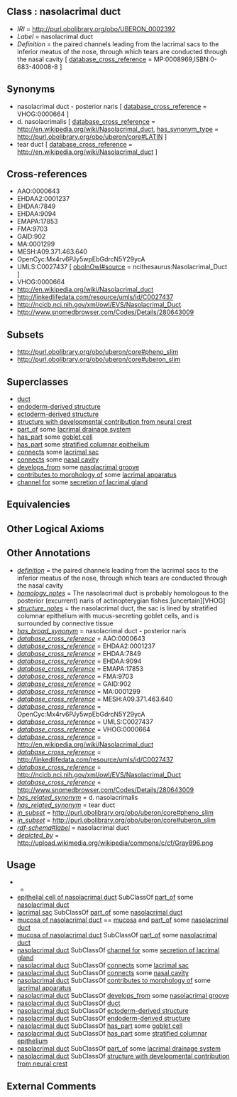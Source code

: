 
## Class : nasolacrimal duct

 * *IRI* = http://purl.obolibrary.org/obo/UBERON_0002392
 * *Label* = nasolacrimal duct
 * *Definition* = the paired channels leading from the lacrimal sacs to the inferior meatus of the nose, through which tears are conducted through the nasal cavity [ [database_cross_reference](../../ef/oboInOwl#hasDbXref.md) = MP:0008969,ISBN:0-683-40008-8 ]

## Synonyms

 * nasolacrimal duct - posterior naris [ [database_cross_reference](../../ef/oboInOwl#hasDbXref.md) = VHOG:0000664 ]
 * d. nasolacrimalis [ [database_cross_reference](../../ef/oboInOwl#hasDbXref.md) = http://en.wikipedia.org/wiki/Nasolacrimal_duct, [has_synonym_type](../../pe/oboInOwl#hasSynonymType.md) = http://purl.obolibrary.org/obo/uberon/core#LATIN ]
 * tear duct [ [database_cross_reference](../../ef/oboInOwl#hasDbXref.md) = http://en.wikipedia.org/wiki/Nasolacrimal_duct ]

## Cross-references

 * AAO:0000643
 * EHDAA2:0001237
 * EHDAA:7849
 * EHDAA:9094
 * EMAPA:17853
 * FMA:9703
 * GAID:902
 * MA:0001299
 * MESH:A09.371.463.640
 * OpenCyc:Mx4rv6PJy5wpEbGdrcN5Y29ycA
 * UMLS:C0027437 [ [oboInOwl#source](../../ce/oboInOwl#source.md) = ncithesaurus:Nasolacrimal_Duct ]
 * VHOG:0000664
 * http://en.wikipedia.org/wiki/Nasolacrimal_duct
 * http://linkedlifedata.com/resource/umls/id/C0027437
 * http://ncicb.nci.nih.gov/xml/owl/EVS/Nasolacrimal_Duct
 * http://www.snomedbrowser.com/Codes/Details/280643009

## Subsets

 * http://purl.obolibrary.org/obo/uberon/core#pheno_slim
 * http://purl.obolibrary.org/obo/uberon/core#uberon_slim

## Superclasses

 * [duct](../../UBERON/58/UBERON_0000058.md)
 * [endoderm-derived structure](../../UBERON/19/UBERON_0004119.md)
 * [ectoderm-derived structure](../../UBERON/21/UBERON_0004121.md)
 * [structure with developmental contribution from neural crest](../../UBERON/14/UBERON_0010314.md)
 * [part_of](../../BFO/50/BFO_0000050.md) some [lacrimal drainage system](../../UBERON/50/UBERON_0001850.md)
 * [has_part](../../BFO/51/BFO_0000051.md) some [goblet cell](../../CL/60/CL_0000160.md)
 * [has_part](../../BFO/51/BFO_0000051.md) some [stratified columnar epithelium](../../UBERON/02/UBERON_0007602.md)
 * [connects](../../RO/76/RO_0002176.md) some [lacrimal sac](../../UBERON/51/UBERON_0001351.md)
 * [connects](../../RO/76/RO_0002176.md) some [nasal cavity](../../UBERON/07/UBERON_0001707.md)
 * [develops_from](../../RO/02/RO_0002202.md) some [nasolacrimal groove](../../UBERON/66/UBERON_0006266.md)
 * [contributes to morphology of](../../RO/33/RO_0002433.md) some [lacrimal apparatus](../../UBERON/50/UBERON_0001750.md)
 * [channel for](../../core#channel/or/core#channel_for.md) some [secretion of lacrimal gland](../../UBERON/27/UBERON_0001827.md)

## Equivalencies


## Other Logical Axioms


## Other Annotations

 * *[definition](../../IAO/15/IAO_0000115.md)* = the paired channels leading from the lacrimal sacs to the inferior meatus of the nose, through which tears are conducted through the nasal cavity
 * *[homology_notes](../../UBPROP/03/UBPROP_0000003.md)* = The nasolacrimal duct is probably homologous to the posterior (excurrent) naris of actinopterygian fishes.[uncertain][VHOG]
 * *[structure_notes](../../UBPROP/10/UBPROP_0000010.md)* = the nasolacrimal duct, the sac is lined by stratified columnar epithelium with mucus-secreting goblet cells, and is surrounded by connective tissue
 * *[has_broad_synonym](../../ym/oboInOwl#hasBroadSynonym.md)* = nasolacrimal duct - posterior naris
 * *[database_cross_reference](../../ef/oboInOwl#hasDbXref.md)* = AAO:0000643
 * *[database_cross_reference](../../ef/oboInOwl#hasDbXref.md)* = EHDAA2:0001237
 * *[database_cross_reference](../../ef/oboInOwl#hasDbXref.md)* = EHDAA:7849
 * *[database_cross_reference](../../ef/oboInOwl#hasDbXref.md)* = EHDAA:9094
 * *[database_cross_reference](../../ef/oboInOwl#hasDbXref.md)* = EMAPA:17853
 * *[database_cross_reference](../../ef/oboInOwl#hasDbXref.md)* = FMA:9703
 * *[database_cross_reference](../../ef/oboInOwl#hasDbXref.md)* = GAID:902
 * *[database_cross_reference](../../ef/oboInOwl#hasDbXref.md)* = MA:0001299
 * *[database_cross_reference](../../ef/oboInOwl#hasDbXref.md)* = MESH:A09.371.463.640
 * *[database_cross_reference](../../ef/oboInOwl#hasDbXref.md)* = OpenCyc:Mx4rv6PJy5wpEbGdrcN5Y29ycA
 * *[database_cross_reference](../../ef/oboInOwl#hasDbXref.md)* = UMLS:C0027437
 * *[database_cross_reference](../../ef/oboInOwl#hasDbXref.md)* = VHOG:0000664
 * *[database_cross_reference](../../ef/oboInOwl#hasDbXref.md)* = http://en.wikipedia.org/wiki/Nasolacrimal_duct
 * *[database_cross_reference](../../ef/oboInOwl#hasDbXref.md)* = http://linkedlifedata.com/resource/umls/id/C0027437
 * *[database_cross_reference](../../ef/oboInOwl#hasDbXref.md)* = http://ncicb.nci.nih.gov/xml/owl/EVS/Nasolacrimal_Duct
 * *[database_cross_reference](../../ef/oboInOwl#hasDbXref.md)* = http://www.snomedbrowser.com/Codes/Details/280643009
 * *[has_related_synonym](../../ym/oboInOwl#hasRelatedSynonym.md)* = d. nasolacrimalis
 * *[has_related_synonym](../../ym/oboInOwl#hasRelatedSynonym.md)* = tear duct
 * *[in_subset](../../et/oboInOwl#inSubset.md)* = http://purl.obolibrary.org/obo/uberon/core#pheno_slim
 * *[in_subset](../../et/oboInOwl#inSubset.md)* = http://purl.obolibrary.org/obo/uberon/core#uberon_slim
 * *[rdf-schema#label](../../el/rdf-schema#label.md)* = nasolacrimal duct
 * *[depicted_by](../../depicted/by/depicted_by.md)* = http://upload.wikimedia.org/wikipedia/commons/c/cf/Gray896.png

## Usage

 * -
 * [epithelial cell of nasolacrimal duct](../../CL/37/CL_1000437.md) SubClassOf [part_of](../../BFO/50/BFO_0000050.md) some [nasolacrimal duct](../../UBERON/92/UBERON_0002392.md)
 * [lacrimal sac](../../UBERON/51/UBERON_0001351.md) SubClassOf [part_of](../../BFO/50/BFO_0000050.md) some [nasolacrimal duct](../../UBERON/92/UBERON_0002392.md)
 * [mucosa of nasolacrimal duct](../../UBERON/43/UBERON_0005043.md) == [mucosa](../../UBERON/44/UBERON_0000344.md) and [part_of](../../BFO/50/BFO_0000050.md) some [nasolacrimal duct](../../UBERON/92/UBERON_0002392.md)
 * [mucosa of nasolacrimal duct](../../UBERON/43/UBERON_0005043.md) SubClassOf [part_of](../../BFO/50/BFO_0000050.md) some [nasolacrimal duct](../../UBERON/92/UBERON_0002392.md)
 * [nasolacrimal duct](../../UBERON/92/UBERON_0002392.md) SubClassOf [channel for](../../core#channel/or/core#channel_for.md) some [secretion of lacrimal gland](../../UBERON/27/UBERON_0001827.md)
 * [nasolacrimal duct](../../UBERON/92/UBERON_0002392.md) SubClassOf [connects](../../RO/76/RO_0002176.md) some [lacrimal sac](../../UBERON/51/UBERON_0001351.md)
 * [nasolacrimal duct](../../UBERON/92/UBERON_0002392.md) SubClassOf [connects](../../RO/76/RO_0002176.md) some [nasal cavity](../../UBERON/07/UBERON_0001707.md)
 * [nasolacrimal duct](../../UBERON/92/UBERON_0002392.md) SubClassOf [contributes to morphology of](../../RO/33/RO_0002433.md) some [lacrimal apparatus](../../UBERON/50/UBERON_0001750.md)
 * [nasolacrimal duct](../../UBERON/92/UBERON_0002392.md) SubClassOf [develops_from](../../RO/02/RO_0002202.md) some [nasolacrimal groove](../../UBERON/66/UBERON_0006266.md)
 * [nasolacrimal duct](../../UBERON/92/UBERON_0002392.md) SubClassOf [duct](../../UBERON/58/UBERON_0000058.md)
 * [nasolacrimal duct](../../UBERON/92/UBERON_0002392.md) SubClassOf [ectoderm-derived structure](../../UBERON/21/UBERON_0004121.md)
 * [nasolacrimal duct](../../UBERON/92/UBERON_0002392.md) SubClassOf [endoderm-derived structure](../../UBERON/19/UBERON_0004119.md)
 * [nasolacrimal duct](../../UBERON/92/UBERON_0002392.md) SubClassOf [has_part](../../BFO/51/BFO_0000051.md) some [goblet cell](../../CL/60/CL_0000160.md)
 * [nasolacrimal duct](../../UBERON/92/UBERON_0002392.md) SubClassOf [has_part](../../BFO/51/BFO_0000051.md) some [stratified columnar epithelium](../../UBERON/02/UBERON_0007602.md)
 * [nasolacrimal duct](../../UBERON/92/UBERON_0002392.md) SubClassOf [part_of](../../BFO/50/BFO_0000050.md) some [lacrimal drainage system](../../UBERON/50/UBERON_0001850.md)
 * [nasolacrimal duct](../../UBERON/92/UBERON_0002392.md) SubClassOf [structure with developmental contribution from neural crest](../../UBERON/14/UBERON_0010314.md)

## External Comments

